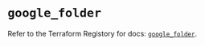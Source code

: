 # `google_folder`

Refer to the Terraform Registory for docs: [`google_folder`](https://registry.terraform.io/providers/hashicorp/google-beta/4.62.0/docs/resources/google_folder).
